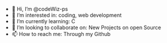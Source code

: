 - 👋 Hi, I’m @codeWiz-ps
- 👀 I’m interested in: coding, web development
- 🌱 I’m currently learning: C
- 💞️ I’m looking to collaborate on: New Projects on open Source
- 📫 How to reach me: Through my Github

<!---
codeWiz-ps/codeWiz-ps is a ✨ special ✨ repository because its `README.md` (this file) appears on your GitHub profile.
You can click the Preview link to take a look at your changes.
--->
